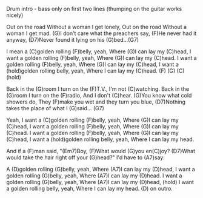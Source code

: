 Drum intro - bass only on first two lines (thumping on the guitar works nicely) 
 
Out on the road 
Without a woman I get lonely, 
Out on the road 
Without a woman I get mad. 
(G)I don't care what the preachers say, 
(F)He never had it anyway, 
(D7)Never found it lying on his (G)bed...(G7) 
 
I mean a (C)golden rolling (F)belly, yeah, 
Where (G)I can lay my (C)head, 
I want a golden rolling (F)belly, yeah, 
Where (G)I can lay my (C)head. 
I want a golden rolling (F)belly, yeah, 
Where (G)I can lay my (C)head, 
I want a (hold)golden rolling belly, yeah, 
Where I can lay my (C)head. (F) (G) (C) (hold) 
 
Back in the (G)room 
I turn on the (F)T.V., I'm not (C)watching. 
Back in the (G)room 
I turn on the (F)radio, 
And I don't (C)hear. 
(G)You know what cold showers do, 
They (F)make you wet and they turn you blue, 
(D7)Nothing takes the place of what I (G)said... (G7) 
 
Yeah, I want a (C)golden rolling (F)belly, yeah, 
Where (G)I can lay my (C)head, 
I want a golden rolling (F)belly, yeah, 
Where (G)I can lay my (C)head. 
I want a golden rolling (F)belly, yeah, 
Where (G)I can lay my (C)head, 
I want a (hold)golden rolling belly, yeah,
Where I can lay my head. 
 
And if a (F)man said, "(Em7)Boy, 
(F)What would (G)you en(C)joy? 
(D7)What would take the hair right off your (G)head?" 
I'd have to (A7)say: 
 
A (D)golden rolling (G)belly, yeah, 
Where (A7)I can lay my (D)head, 
I want a golden rolling (G)belly, yeah, 
Where (A7)I can lay my (D)head. 
I want a golden rolling (G)belly, yeah, 
Where (A7)I can lay my (D)head, (hold) 
I want a golden rolling belly, yeah, 
Where I can lay my head. 
(D) on outro.
